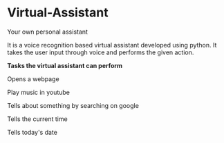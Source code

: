 # Virtual-Assistant
Your own personal assistant

It is a voice recognition based virtual assistant developed using python. It takes the user input through voice and performs the given action.

**Tasks the virtual assistant can perform**

Opens a webpage

Play music in youtube

Tells about something by searching on google

Tells the current time

Tells today's date



